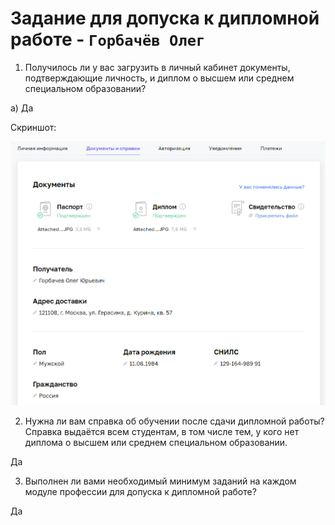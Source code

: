 # Задание для допуска к дипломной работе - `Горбачёв Олег`

1. Получилось ли у вас загрузить в личный кабинет документы, подтверждающие личность, и диплом о высшем или среднем специальном образовании?

а) Да

Скриншот:

![alt text](Screenshot.png)

2. Нужна ли вам справка об обучении после сдачи дипломной работы? Справка выдаётся всем студентам, в том числе тем, у кого нет диплома о высшем или среднем специальном образовании.

Да

3. Выполнен ли вами необходимый минимум заданий на каждом модуле профессии для допуска к дипломной работе?

Да
